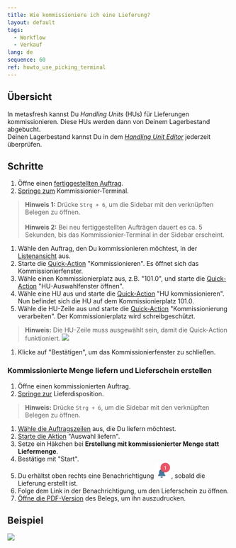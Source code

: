 ```yaml
---
title: Wie kommissioniere ich eine Lieferung?
layout: default
tags:
  - Workflow
  - Verkauf
lang: de
sequence: 60
ref: howto_use_picking_terminal
---
```


## Übersicht
In metasfresh kannst Du *Handling Units* (HUs) für Lieferungen kommissionieren. Diese HUs werden dann von Deinem Lagerbestand abgebucht.<br>
Deinen Lagerbestand kannst Du in dem [*Handling Unit Editor*](Menu) jederzeit überprüfen.

## Schritte
1. Öffne einen [fertiggestellten Auftrag](Auftrag_erfassen).
1. [Springe zum](SpringezuBelegen) Kommissionier-Terminal.
 >**Hinweis 1:** Drücke `Strg + 6`, um die Sidebar mit den verknüpften Belegen zu öffnen.<br><br>
 >**Hinweis 2:** Bei neu fertiggestellten Aufträgen dauert es ca. 5 Sekunden, bis das Kommissionier-Terminal in der Sidebar erscheint.

1. Wähle den Auftrag, den Du kommissionieren möchtest, in der [Listenansicht](Ansichten) aus.
1. Starte die [Quick-Action](AktionStarten) "Kommissionieren". Es öffnet sich das Kommissionierfenster.
1. Wähle einen Kommissionierplatz aus, z.B. "101.0", und starte die [Quick-Action](AktionStarten) "HU-Auswahlfenster öffnen".
1. Wähle eine HU aus und starte die [Quick-Action](AktionStarten) "HU kommissionieren". Nun befindet sich die HU auf dem Kommissionierplatz 101.0.
1. Wähle die HU-Zeile aus und starte die [Quick-Action](AktionStarten) "Kommissionierung verarbeiten". Der Kommissionierplatz wird schreibgeschützt.
 >**Hinweis:** Die HU-Zeile muss ausgewählt sein, damit die Quick-Action funktioniert.
 ![](assets/Kommissionierung_HU_auswählen.png)

1. Klicke auf "Bestätigen", um das Kommissionierfenster zu schließen.

### Kommissionierte Menge liefern und Lieferschein erstellen
1. Öffne einen kommissionierten Auftrag.
1. [Springe zur](SpringezuBelegen) Lieferdisposition.
 >**Hinweis:** Drücke `Strg + 6`, um die Sidebar mit den verknüpften Belegen zu öffnen.

1. [Wähle die Auftragszeilen](AuswahlBelege) aus, die Du liefern möchtest.
1. [Starte die Aktion](AktionStarten) "Auswahl liefern".
1. Setze ein Häkchen bei **Erstellung mit kommissionierter Menge statt Liefermenge**.
1. Bestätige mit "Start".
1. Du erhältst oben rechts eine Benachrichtigung ![](assets/NotificationBell_WebUI.png), sobald die Lieferung erstellt ist.
1. Folge dem Link in der Benachrichtigung, um den Lieferschein zu öffnen.
1. [Öffne die PDF-Version](PDFVorschau) des Belegs, um ihn auszudrucken.<br>

## Beispiel

![](assets/Lieferung_kommissionieren.gif)

